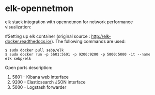 # elk-opennetmon
elk stack integration with opennetmon for network performance visualization:

#Setting up elk container
(original source : http://elk-docker.readthedocs.io/). The following commands are used:
```
$ sudo docker pull sebp/elk
$ sudo docker run -p 5601:5601 -p 9200:9200 -p 5000:5000 -it --name elk sebp/elk
```
Open ports description:
1. 5601 - Kibana web interface
2. 9200 - Elasticsearch JSON interface
3. 5000 - Logstash forwarder
